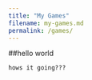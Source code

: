 ```yaml
---
title: "My Games"
filename: my-games.md
permalink: /games/
---
```


##hello world

```
hows it going???
```
